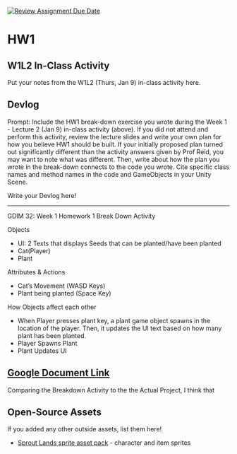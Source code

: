 [![Review Assignment Due Date](https://classroom.github.com/assets/deadline-readme-button-22041afd0340ce965d47ae6ef1cefeee28c7c493a6346c4f15d667ab976d596c.svg)](https://classroom.github.com/a/MjLLqDcN)
# HW1
## W1L2 In-Class Activity

Put your notes from the W1L2 (Thurs, Jan 9) in-class activity here.

## Devlog
Prompt: Include the HW1 break-down exercise you wrote during the Week 1 - Lecture 2 (Jan 9) in-class activity (above). If you did not attend and perform this activity, review the lecture slides and write your own plan for how you believe HW1 should be built. If your initially proposed plan turned out significantly different than the activity answers given by Prof Reid, you may want to note what was different. Then, write about how the plan you wrote in the break-down connects to the code you wrote. Cite specific class names and method names in the code and GameObjects in your Unity Scene.


Write your Devlog here!

--------------------------
GDIM 32: Week 1 Homework 1 Break Down Activity

Objects
- UI: 2 Texts that displays Seeds that can be planted/have been planted
- Cat(Player)
- Plant 

Attributes & Actions
- Cat’s Movement (WASD Keys)
- Plant being planted (Space Key)

How Objects affect each other
- When Player presses plant key, a plant game object spawns in the location of the player. Then, it updates the UI text based on how many plant has been planted. 
- Player Spawns Plant
- Plant Updates UI 

[Google Document Link](https://docs.google.com/document/d/1P3CePD4Y1e1deg4QLqAwfXm7iTLPoqPE0LJLTW0kySo/edit?tab=t.0)
--------------------------

Comparing the Breakdown Activity to the the Actual Project, I think that 




## Open-Source Assets
If you added any other outside assets, list them here!
- [Sprout Lands sprite asset pack](https://cupnooble.itch.io/sprout-lands-asset-pack) - character and item sprites
